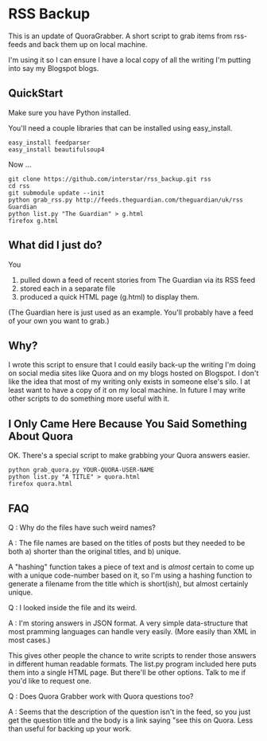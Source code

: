 RSS Backup
==========

This is an update of QuoraGrabber. A short script to grab items from rss-feeds and back them up on local machine.

I'm using it so I can ensure I have a local copy of all the writing I'm putting into say my Blogspot blogs.

QuickStart
----------

Make sure you have Python installed. 

You'll need a couple libraries that can be installed using easy_install.

    easy_install feedparser
    easy_install beautifulsoup4
    

Now ...

    git clone https://github.com/interstar/rss_backup.git rss
    cd rss
    git submodule update --init
    python grab_rss.py http://feeds.theguardian.com/theguardian/uk/rss Guardian
    python list.py "The Guardian" > g.html
    firefox g.html
    

What did I just do?
-------------------

You 

1. pulled down a feed of recent stories from The Guardian via its RSS feed
2. stored each in a separate file
3. produced a quick HTML page (g.html) to display them.

(The Guardian here is just used as an example. You'll probably have a feed of your own you want to grab.)


Why?
----

I wrote this script to ensure that I could easily back-up the writing I'm doing on social media sites like 
Quora and on my blogs hosted on Blogspot. I don't like the idea that most of my writing only exists in 
someone else's silo. I at least want to have a copy of it on my local machine. In future I may write 
other scripts to do something more useful with it.


I Only Came Here Because You Said Something About Quora
-------------------------------------------------------

OK. There's a special script to make grabbing your Quora answers easier.

    python grab_quora.py YOUR-QUORA-USER-NAME
    python list.py "A TITLE" > quora.html
    firefox quora.html



FAQ
---
Q : Why do the files have such weird names?

A : The file names are based on the titles of posts but they needed to be both a) shorter than the original titles, and b) unique.

A "hashing" function takes a piece of text and is *almost* certain to come up with a unique code-number based on it, so 
I'm using a hashing function to generate a filename from the title which is short(ish), but almost certainly unique.

Q : I looked inside the file and its weird.

A : I'm storing answers in JSON format. A very simple data-structure that most pramming languages can handle very 
easily. (More easily than XML in most cases.) 

This gives other people the chance to write scripts to render those answers in different human readable formats. The 
list.py program included here puts them into a single HTML page. But there'll be other options. Talk to me if you'd 
like to request one.

Q : Does Quora Grabber work with Quora questions too?

A : Seems that the description of the question isn't in the feed, so you just get the question title and the body 
is a link saying "see this on Quora. Less than useful for backing up your work.


